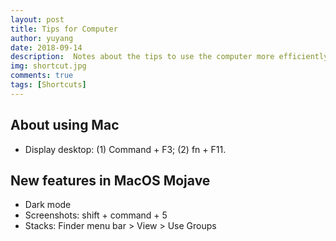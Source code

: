 ```yaml
---
layout: post
title: Tips for Computer
author: yuyang
date: 2018-09-14
description:  Notes about the tips to use the computer more efficiently.
img: shortcut.jpg
comments: true
tags: [Shortcuts]
---
```


## About using Mac
- Display desktop: (1) Command + F3; (2) fn + F11.

## New features in MacOS Mojave
- Dark mode
- Screenshots: shift + command + 5
- Stacks: Finder menu bar > View > Use Groups